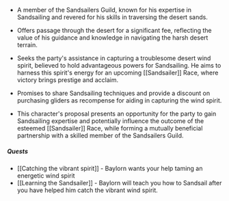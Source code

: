 - A member of the Sandsailers Guild, known for his expertise in Sandsailing and revered for his skills in traversing the desert sands.

- Offers passage through the desert for a significant fee, reflecting the value of his guidance and knowledge in navigating the harsh desert terrain.

- Seeks the party's assistance in capturing a troublesome desert wind spirit, believed to hold advantageous powers for Sandsailing. He aims to harness this spirit's energy for an upcoming [[Sandsailer]] Race, where victory brings prestige and acclaim.

- Promises to share Sandsailing techniques and provide a discount on purchasing gliders as recompense for aiding in capturing the wind spirit.

- This character's proposal presents an opportunity for the party to gain Sandsailing expertise and potentially influence the outcome of the esteemed [[Sandsailer]] Race, while forming a mutually beneficial partnership with a skilled member of the Sandsailers Guild.

##### Quests
- [[Catching the vibrant spirit]] - Baylorn wants your help taming an energetic wind spirit
- [[Learning the Sandsailer]] - Baylorn will teach you how to Sandsail after you have helped him catch the vibrant wind spirit.
